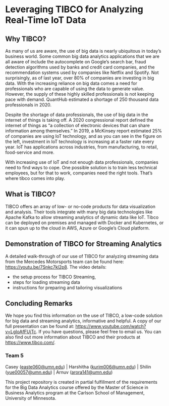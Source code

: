 # Leveraging TIBCO for Analyzing Real-Time IoT Data

## Why TIBCO?

As many of us are aware, the use of big data is nearly ubiquitous in today’s business world. Some common big data analytics applications that we are all aware of include the autocomplete on Google’s search bar, fraud detection algorithms used by banks and credit card companies, and the recommendation systems used by companies like Netflix and Spotify. Not surprisingly, as of last year, over 80% of companies are investing in big data. With the increasing reliance on big data comes a need for professionals who are capable of using the data to generate value. However, the supply of these highly skilled professionals is not keeping pace with demand. QuantHub estimated a shortage of 250 thousand data professionals in 2020.

Despite the shortage of data professionals, the use of big data in the internet of things is taking off. A 2020 congressional report defined the internet of things as “a collection of electronic devices that can share information among themselves.” In 2019, a McKinsey report estimated 25% of companies are using IoT technology, and as you can see in the figure on the left, investment in IoT technology is increasing at a faster rate every year. IoT has applications across industries, from manufacturing, to retail, food-service and more.

With increasing use of IoT and not enough data professionals, companies need to find ways to cope. One possible solution is to train less technical employees, but for that to work, companies need the right tools. That’s where tibco comes into play.

## What is TIBCO?

TIBCO offers an array of low- or no-code products for data visualization and analysis. Their tools integrate with many big data technologies like Apache Kafka to allow streaming analytics of dynamic data like IoT. Tibco can be deployed on premises and managed with Docker and Kubernetes, or it can spun up to the cloud in AWS, Azure or Google’s Cloud platform.

## Demonstration of TIBCO for Streaming Analytics

A detailed walk-through of our use of TIBCO for analyzing streaming data from the Mercedes Motorsports team can be found here: https://youtu.be/7Snkc7kl2p8. The video details: 

- the setup process for TIBCO Streaming, 
- steps for loading streaming data
- instructions for preparing and tailoring visualizations

## Concluding Remarks

We hope you find this information on the use of TIBCO, a low-code solution for big data and streaming analytics, informative and helpful. A copy of our full presentation can be found at: https://www.youtube.com/watch?v=LgIoAfFUjTc. If you have questions, please feel free to email us. You can also find out more information about TIBCO and their products at https://www.tibco.com/.


### Team 5  

Casey (easte060@umn.edu) | Harshitha (kurim006@umn.edu) | Shilin (yue00057@umn.edu) | Arnuv (arora141@umn.edu)


This project repository is created in partial fulfillment of the requirements for the Big Data Analytics course offered by the Master of Science in Business Analytics program at the Carlson School of Management, University of Minnesota.
